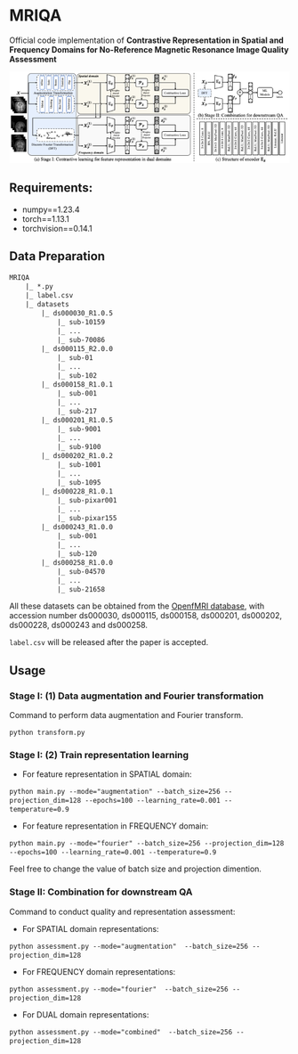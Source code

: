 # MRIQA

Official code implementation of **Contrastive Representation in Spatial and Frequency Domains for No-Reference Magnetic Resonance Image Quality Assessment**

<div align=center><img src="./figs/model.png"></div>

## Requirements:
- numpy==1.23.4
- torch==1.13.1
- torchvision==0.14.1

## Data Preparation
```
MRIQA
    |_ *.py
    |_ label.csv
    |_ datasets
        |_ ds000030_R1.0.5
            |_ sub-10159
            |_ ...
            |_ sub-70086
        |_ ds000115_R2.0.0
            |_ sub-01
            |_ ...
            |_ sub-102
        |_ ds000158_R1.0.1
            |_ sub-001
            |_ ...
            |_ sub-217
        |_ ds000201_R1.0.5
            |_ sub-9001
            |_ ...
            |_ sub-9100
        |_ ds000202_R1.0.2
            |_ sub-1001
            |_ ...
            |_ sub-1095
        |_ ds000228_R1.0.1
            |_ sub-pixar001
            |_ ...
            |_ sub-pixar155
        |_ ds000243_R1.0.0
            |_ sub-001
            |_ ...
            |_ sub-120
        |_ ds000258_R1.0.0
            |_ sub-04570
            |_ ...
            |_ sub-21658
```

All these datasets can be obtained from the [OpenfMRI database](https://openfmri.org/dataset/), with accession number ds000030, ds000115, ds000158, ds000201, ds000202, ds000228, ds000243 and ds000258. 

`label.csv` will be released after the paper is accepted.


## Usage

### Stage I: (1) Data augmentation and Fourier transformation
Command to perform data augmentation and Fourier transform.
```
python transform.py
```

### Stage I: (2) Train representation learning
- For feature representation in SPATIAL domain:
```
python main.py --mode="augmentation" --batch_size=256 --projection_dim=128 --epochs=100 --learning_rate=0.001 --temperature=0.9
```

- For feature representation in FREQUENCY domain:
```
python main.py --mode="fourier" --batch_size=256 --projection_dim=128 --epochs=100 --learning_rate=0.001 --temperature=0.9
```

Feel free to change the value of batch size and projection dimention.

### Stage II: Combination for downstream QA
Command to conduct quality and representation assessment:
- For SPATIAL domain representations:
```
python assessment.py --mode="augmentation"  --batch_size=256 --projection_dim=128
```
- For FREQUENCY domain representations:
```
python assessment.py --mode="fourier"  --batch_size=256 --projection_dim=128
```
- For DUAL domain representations:
```
python assessment.py --mode="combined"  --batch_size=256 --projection_dim=128
```
